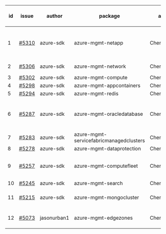 | id | issue | author | package | assignee | bot advice | created date of issue | target release date | date from target |
| ------ | ------ | ------ | ------ | ------ | ------ | ------ | ------ | :-----: |
| 1 | [#5310](https://github.com/Azure/sdk-release-request/issues/5310) | azure-sdk | azure-mgmt-netapp | ChenxiJiang333 | new comment. Attention to inconsistent tag. | 06-27 | 07-26 |  |
| 2 | [#5306](https://github.com/Azure/sdk-release-request/issues/5306) | azure-sdk | azure-mgmt-network | ChenxiJiang333 | new issue. MultiAPI | 06-27 | 07-25 |  |
| 3 | [#5302](https://github.com/Azure/sdk-release-request/issues/5302) | azure-sdk | azure-mgmt-compute | ChenxiJiang333 |  | 06-26 | 07-26 |  |
| 4 | [#5298](https://github.com/Azure/sdk-release-request/issues/5298) | azure-sdk | azure-mgmt-appcontainers | ChenxiJiang333 |  | 06-25 | 07-26 |  |
| 5 | [#5294](https://github.com/Azure/sdk-release-request/issues/5294) | azure-sdk | azure-mgmt-redis | ChenxiJiang333 |  | 06-25 | 07-25 |  |
| 6 | [#5287](https://github.com/Azure/sdk-release-request/issues/5287) | azure-sdk | azure-mgmt-oracledatabase | ChenxiJiang333 | close to release date. FirstGA. HoldOn. | 06-21 | 06-28 | -2 |
| 7 | [#5283](https://github.com/Azure/sdk-release-request/issues/5283) | azure-sdk | azure-mgmt-servicefabricmanagedclusters | ChenxiJiang333 |  | 06-20 | 07-26 |  |
| 8 | [#5278](https://github.com/Azure/sdk-release-request/issues/5278) | azure-sdk | azure-mgmt-dataprotection | ChenxiJiang333 |  | 06-14 | 07-26 |  |
| 9 | [#5257](https://github.com/Azure/sdk-release-request/issues/5257) | azure-sdk | azure-mgmt-computefleet | ChenxiJiang333 | FirstBeta. HoldOn. ForCLI. TypeSpec. | 06-05 | 06-21 |  |
| 10 | [#5245](https://github.com/Azure/sdk-release-request/issues/5245) | azure-sdk | azure-mgmt-search | ChenxiJiang333 | HoldOn. | 06-04 | 06-21 |  |
| 11 | [#5215](https://github.com/Azure/sdk-release-request/issues/5215) | azure-sdk | azure-mgmt-mongocluster | ChenxiJiang333 | FirstBeta. HoldOn. TypeSpec. | 05-21 | 06-21 |  |
| 12 | [#5073](https://github.com/Azure/sdk-release-request/issues/5073) | jasonurban1 | azure-mgmt-edgezones | ChenxiJiang333 | FirstBeta. HoldOn. TypeSpec. | 03-22 | 06-26 |  |
